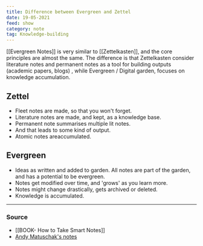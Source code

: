 ```yaml
---
title: Difference between Evergreen and Zettel
date: 19-05-2021
feed: show
category: note
tag: Knowledge-building 
---
```


[[Evergreen Notes]] is very similar to [[Zettelkasten]], and the core principles are almost the same. The difference is that Zettelkasten consider literature notes and permanent notes as a tool for building outputs (academic papers, blogs) , while Evergreen / Digital garden, focuses on knowledge accumulation. 

## Zettel
- Fleet notes are made, so that you won't forget.
- Literature notes are made, and kept, as a knowledge base.
- Permanent note summarises multiple lit notes.
- And that leads to some kind of output.
- Atomic notes areaccumulated.

## Evergreen
- Ideas as written and added to garden. All notes are part of the garden, and has a potential to be evergreen.
- Notes get modified over time, and 'grows' as you learn more.
- Notes might change drastically, gets archived or deleted.
- Knowledge is accumulated.

---
### Source
- [[BOOK- How to Take Smart Notes]]
- [Andy Matuschak's notes](https://notes.andymatuschak.org/My_morning_writing_practice?stackedNotes=z4SDCZQeRo4xFEQ8H4qrSqd68ucpgE6LU155C)